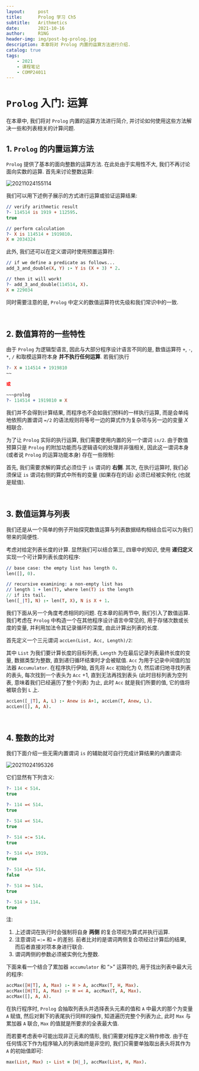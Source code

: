 ```yaml
---
layout:     post
title:      Prolog 学习 Ch5
subtitle:   Arithmetics
date:       2021-10-16
author:     R1NG
header-img: img/post-bg-prolog.jpg
description: 本章将对 Prolog 内置的运算方法进行介绍.
catalog: true
tags:
    - 2021
    - 课程笔记
    - COMP24011
---
```


# `Prolog` 入门: 运算

在本章中, 我们将对 `Prolog` 内置的运算方法进行简介, 并讨论如何使用这些方法解决一些和列表相关的计算问题.

## 1. `Prolog` 的内置运算方法

`Prolog` 提供了基本的面向整数的运算方法. 在此处由于实用性不大, 我们不再讨论面向实数的运算. 首先来讨论整数运算:

![20211024155114](https://cdn.jsdelivr.net/gh/KirisameR/KirisameR.github.io/img/blogpost_images/20211024155114.png)

我们可以用下述例子展示的方式进行运算或验证运算结果:

~~~prolog
// verify arithmetic result
?- 114514 is 1919 + 112595.
true

// perform calculation
?- X is 114514 + 1919810.
X = 2034324
~~~

此外, 我们还可以在定义谓词时使用预置运算符:

~~~prolog
// if we define a predicate as follows...
add_3_and_double(X, Y) :- Y is (X + 3) * 2.

// then it will work!
?- add_3_and_double(114514, X).
X = 229034
~~~

同时需要注意的是, `Prolog` 中定义的数值运算符优先级和我们常识中的一致. 

<br>

## 2. 数值算符的一些特性

由于 `Prolog` 为逻辑型语言, 因此与大部分程序设计语言不同的是, 数值运算符 `+`, `-`, `*`, `/` 和取模运算符本身 **并不执行任何运算**. 若我们执行 

~~~prolog
?- X = 114514 + 1919810
~~

或 

~~~prolog
?- 114514 + 1919810 = X
~~~

我们并不会得到计算结果, 而程序也不会如我们预料的一样执行运算, 而是会单纯地依照内置谓词 `=/2` 的语法规则将等号一边的算式作为复杂项与另一边的变量 $X$ 相联合. 

为了让 `Prolog` 实际的执行运算, 我们需要使用内置的另一个谓词 `is/2`. 由于数值预算只是 `Prolog` 的附加功能而与逻辑语句的处理并非强相关, 因此这一谓词本身 (或者说 `Prolog` 的运算功能本身) 存在一些限制:

首先, 我们需要求解的算式必须位于 `is` 谓词的 **右侧**. 其次, 在执行运算时, 我们必须保证 `is` 谓词右侧的算式中所有的变量 (如果存在的话) 必须已经被实例化 (也就是赋值). 

<br>

## 3. 数值运算与列表

我们还是从一个简单的例子开始探究数值运算与列表数据结构相结合后可以为我们带来的简便性. 

考虑对给定列表长度的计算. 显然我们可以结合第三, 四章中的知识, 使用 **递归定义** 实现一个可计算列表长度的程序:

~~~prolog
// base case: the empty list has length 0.
len([], 0).

// recursive examining: a non-empty list has 
// length 1 + len(T), where len(T) is the length
// if its tail.
len([_|T], N) :- len(T, X), N is X + 1.
~~~

我们下面从另一个角度考虑相同的问题. 在本章的前两节中, 我们引入了数值运算. 我们考虑在 `Prolog` 中构造一个在其他程序设计语言中常见的, 用于存储次数或长度的变量, 并利用加法令其记录循环的深度, 由此计算出列表的长度.

首先定义一个三元谓词 `accLen(List, Acc, Length)/2`:

其中 `List` 为我们要计算长度的目标列表, `Length` 为在最后记录列表最终长度的变量, 数据类型为整数, 直到递归循环结束时才会被赋值. `Acc` 为用于记录中间值的加法器 `Accumulator`. 在程序执行伊始, 首先将 `Acc` 初始化为 $0$, 然后递归地寻找列表的表头, 每次找到一个表头为 `Acc` $+1$, 直到无法再找到表头 (此时目标列表为空列表, 意味着我们已经遍历了整个列表) 为止, 此时 `Acc` 就是我们所要的值, 它的值将被联合到 `L` 上.

~~~prolog
accLen([_|T], A, L) :- Anew is A+1, accLen(T, Anew, L).
accLen([], A, A).
~~~

<br>

## 4. 整数的比对
我们下面介绍一些无需内置谓词 `is` 的辅助就可自行完成计算结果的内置谓词: 

![20211024195326](https://cdn.jsdelivr.net/gh/KirisameR/KirisameR.github.io/img/blogpost_images/20211024195326.png)

它们显然有下列含义:

~~~prolog
?- 114 < 514. 
true 

?- 114 =< 514. 
true 

?- 514 =< 514. 
true 

?- 514 =:= 514. 
true 

?- 514 =\= 1919. 
true 

?- 514 =\= 514. 
false 

?- 514 >= 514. 
true 

?- 514 > 114. 
true
~~~

注:

1. 上述谓词在执行时会强制将自身 **两侧** 的复合项视为算式并执行运算. 
2. 注意谓词 `=:=` 和 `=` 的差别. 前者比对的是谓词两侧复合项经过计算后的结果, 而后者直接对项本身进行联合.
3. 谓词两侧的参数必须被实例化为整数.

下面来看一个结合了累加器 `accumulator` 和 “>” 运算符的, 用于找出列表中最大元的程序:

~~~prolog
accMax([H|T], A, Max) :- H > A, accMax(T, H, Max).
accMax([H|T], A, Max) :- H =< A, accMax(T, A, Max).
accMax([], A, A).
~~~

在执行程序时, `Prolog` 会抽取列表头并选择表头元素的值和 `A` 中最大的那个为变量 `A` 赋值, 然后对剩下的表尾执行同样的操作, 知道遍历完整个列表为止, 此时 `Max` 与累加器 `A` 联合, `Max` 的值就是所要求的全表最大值. 

而若要考虑表中可能出现非正元素的情形, 我们需要对程序定义稍作修改. 由于在任何情况下作为程序输入的列表始终是非空的, 我们只需要单独取出表头将其作为 `A` 的初始值即可:

~~~prolog
max(List, Max) :- List = [H|_], accMax(List, H, Max).
~~~
